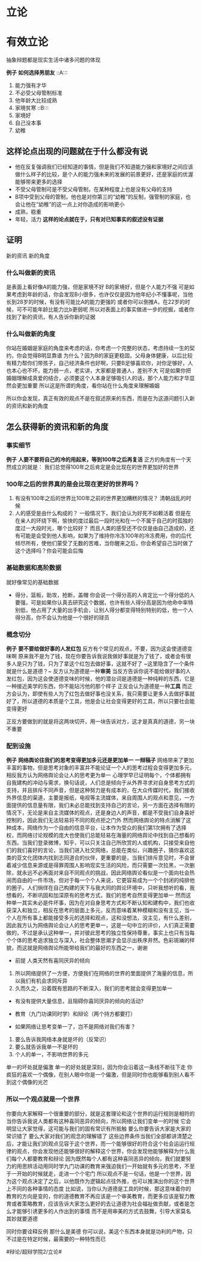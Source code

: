 # 立论
# 有效立论
抽象辩题都是现实生活中诸多问题的体现

**例子**
**如何选择男朋友**
::A:::
1. 能力强有才华
2. 不必受父母管制标准
3. 他年龄大比较成熟
4. 家境贫寒
::B:::
1. 家境好
2. 自己没本事
3. 幼稚

## 这样论点出现的问题就在于什么都没有说
* 他在反复强调我们已经知道的事情，但是我们不知道能力强和家境好之间应该做什么样子的比较，是个人的能力强未来的发展的前景更好，还是家庭的优渥能够带来更多的选择
* 不受父母管制可是不受父母管制，在某种程度上也是没有父母的支持
* B项中受到父母的管制，他也是对你第三的“幼稚”的反制，强管制的家庭，也会让他在“幼稚”的这一点上对你造成的影响更小
* 成熟，稳重
* 年轻，活力
 **这样的论点就在于，只有对已知事实的叙述没有证据**

## 证明
新的资讯
新的角度
### 什么叫做新的资讯
是表面上看好像A的能力强，但是家境不好
B的家境好，但是个人能力不强
可是如果考虑到年龄的话，你会发现B小很多，也许仅仅是因为他年纪小不懂事呢，当他长到28岁的时候，有没有可能比A的能力更强的
或者你可以倒推A，在22岁的时候，可不可能年龄比能力比b更弱呢
所以对表面上的事实做进一步的挖掘，或者你找到了新的资讯，有人告诉你新的证据

### 什么叫做新的角度
你站在婚姻是家庭的角度来考虑的话，你考虑一个完整的状态，考虑持续一生的契约，你会觉得B明显靠谱
为什么？因为B的家庭更稳固，父母身体健康，以后比较有精力帮你们带孩子，自己经济条件也好啊，只要B足够喜欢你，对你足够好，人也本心也不坏，能力弱一点，老实讲，大家都是普通人，差别不大
可是如果你把婚姻理解成真爱的结合，必须要这个人本身足够吸引人的话，那个人能力和才华显然会更加重要
所以这是所谓的角度，看你站在什么角度来理解婚姻

所以你会发现，真正有效的观点不是在叙述原来的东西，而是在为这道问题引入新的资讯和新的角度

## 怎么获得新的资讯和新的角度
### 事实细节
**例子**
**人要不要将自己的冷的用起来，等到100年之后再复活**
正方的角度有一个天然成立的就是：
我们总觉得100年之后肯定是会比现在的世界更加好的世界

### 100年之后的世界真的是会比现在更好的世界吗？
1. 有没有100年之后的世界比100年之前的世界更加糟糕的情况？ 
清朝战乱的时候
2. 人的感受是由什么构成的？
一般情况下，我们会认为好死不如赖活着
但是在在亲人的环绕下啊，愉快的度过最后一段时光和在一个不属于自己的时孤独的度过一大段时光，哪个比较好？
而且人类的感受还不仅仅是由自己造成的，还有可能是会受到他人影响，如果为了维持你冷冻100年的冷冻费用，你的后代倾尽所有，使他们蒙受了无数的苦难，当你醒来之后，你会希望自己当时做了这个选择吗？你会可能会后悔

### 基础数据和高阶数据
就好像常见的基础数据
* 得分，篮板，助攻，抢断，盖帽
你会说一个得分高的人肯定比一个得分低的人要强，可是如果你认真去研究这个数据，也许有些人得分高是因为他命中率特别低，他占用了大量的出手机会，让别人得分都变得特别特别的低，他一个人得分高，你不会认为他是一个很好的球员

### 概念切分
**例子**
**要不要给做好事的人发红包**
反方有个常见的观点，不要，因为这会使道德变味啊
原来我不是为了钱，现在你要告诉我说我做好事就是为了钱了，或者会有很多人是只为了钱，只为了拿这个红包去做好事，这就不好了
~这里隐含了一个条件就是什么是道德？~
反方认为道德是一种**审美**
当反方告诉你说不能给做好事的人发红包，因为这会使道德变味的时候，他的潜台词是道德是一种纯粹的东西，它是一种接近美学的东西，你不能玷污他的那个样子
正反会认为道德是一种**工具**
而正方会认为，即使有些人为了红包去做好事也没关系，我只需要让更多人去做好事就好了，所以道德的本质是个工具，他是会让社会变得更好的工具，所以只要社会能变得更好

正反方要做到的就是将这两块切开，用一块告诉对方，这才是真真的道德，另一块不重要

### 配到设施
**例子**
**网络舆论往我们的思考变得更加多元还是更加单一**
**一辩稿子**
网络带来了更加丰富的事物，但是思考对象的丰富并不能论证一个人的思考过程会变得更加多元，相反我方认为网络舆论会让人的思考更为单一
心理学早已证明每个，个体都拥有自我建构的冲动与需求，换句话说，人们总是倾向于从外界寻求对自身思考方式的支持，并且排斥不同声音，但是这种努力是有成本的，在大众传媒时代，我们接收外界信息的渠道，主要是报纸，电视等主流媒体，来自周围人的观点和意见，一方面提供的信息量有限，我们未必总能找到支持自己的言论，另一方面在选择有限的情况下，无论是来自主流媒体的观点，还是身边人的声音，都是不受我们自身喜好控制的，因此我们无法轻易将不同的观点拒之门外
然而网络舆论的特点消解了这种成本，网络作为一个自由的信息平台，让本作为受众的我们第1次拥有了选择权，而网络讨论规模的庞大也使我们总能轻易在海量的网络舆论中找到自己想看的东西。当我们登录微博，知乎，可以只关注自己所欣赏的人或机构，只接受来自他们的我们喜好的言论，当我们进入社交网络，总能在类似，兴趣圈子，猜你喜欢这类的亚文化团体内找到志同道合的伙伴，更重要的是，当我们排斥意见时，不会冒着减少信息来源或是得罪周围人影响现实生活的风险，而只需要一次拉黑，一次删除，就永远不必再面对来自不同观点的挑战，因此网络舆论看似是一个面向社会热闹而自由的一件市场，但对于每一个个人来说，它更容易成为一个个封闭的纯排他的圈子。人们徜徉在自己构建的天下与我大同的舆论环境中，只听我想听的看，我想看的，不断巩固和加深原有的思考方式，我们的思考自然变得更加单一
然而这种单一其实未必是件坏事，因为在对自身思考方式和不断认知和建构中，我们也收获深入和独立，相反在思考的层面上多元，反而意味着某种模糊和没有主见，当一个人在所有事上都能接受多元的选择和观点，这和没想法，没主见，有什么差别，因此我方认为网络舆论会让人的思考更单一，这是一句中立的评价，人们真正需要做的，不过是承认这种单一，并对彼此思考的独立性保持尊重，事实上也只有当每个个体的思考追求独立与深入，社会整体思潮才会显示出秩序井然。色彩斑斓的样貌，而这就是网络舆论所能带给我们的最好的东西之一，谢谢

* 前提
人类天然有喜同厌异的倾向
1. 所以网络提供了一方便，方便我们在网络的世界的里面提供了海量的信息，所以我们有机会求同斥异
2. 久而久之，沿着既有思路的不断深入，我们的思考就会变得更加单一

* 有没有提供大量信息，且阻碍你喜同厌异的倾向的活动?
* 教育（九门功课同时学）和辩论（两个持方都要打）

* 如果网络让思考变单一了，岂不是网络对我们有害？
1. 要么告诉我网络本身就是坏的（反常识）
2. 要么就告诉我单一不是坏的
3. 个人的单一，不影响世界的多元

单一的坏处就是偏激
单一的好处就是深刻，因为你会沿着这一条线不断往下走
 你疯狂的喜欢一个偶像，在别人眼中你是一个偏激，但是同时你也能够看到别人看不到这个偶像的光芒
 
### 所以一个观点就是一个世界
你要向大家解释一个很重要的部分，就是这套理论和这个世界的运行规则是相符的
当你告诉我说人类都有这种喜同恶异的倾向，所以网络让我们变单一的时候
它会明显让大家觉得，这可能与我们的固有常识有所抵触
要么你要告诉大家是大家的常识错了
要么大家对我们的观念的理解错了
这些边界条件当我们全部都讲清楚之后，才能让我们的观点见容于这个世界，而一个能够很好的符合这个社会运运行规律的观点，你会发现他还能够很好的解释这个世界，你会发现他能够解释为什么我们每个人都要教育和辩论
因为既然每个人都有这种喜同恶异的倾向，我们就要努力的用思辨活动用同时学九门功课的教育来强迫我们一开始就有多元的思考，不至于一开始的时候就走，走进一个个宅门
所以观点不是一句话，他是一个世界，因为这个观点决定了之后，以他既作为逻辑起点往外推，也可以推演出你的这个世界上不同的各种事情的态度
比如说，当你认为道德是工具的时候，那这意味着你的教育的方向是变的，你的道德教育不再应该是一个审美教育，而更多应该是智力教育或者策略教育，应该告诉大家怎么更好的去让道德为社会福祉做贡献，或者是怎么才能够引诱更多的人作出到的事情
而不是用审美的方式去鼓舞，引导大家莫名其妙就要道德

同时你要诠释反例
那什么是美德
你可以说，美这个东西本身就是功利的产物，只不过是在特定时候，最需要的一种特性而已











#辩论/超辩学院2/立论#